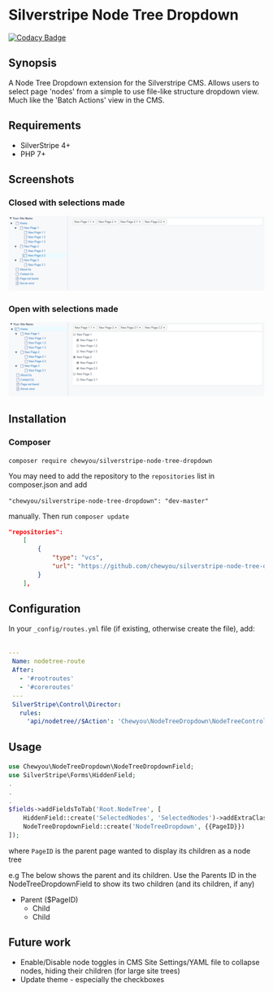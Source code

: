 # Silverstripe Node Tree Dropdown

[![Codacy Badge](https://api.codacy.com/project/badge/Grade/2a0182f5bc454acb80afc65cd6ee0537)](https://app.codacy.com/app/benspickett/silverstripe-node-tree-dropdown?utm_source=github.com&utm_medium=referral&utm_content=chewyou/silverstripe-node-tree-dropdown&utm_campaign=Badge_Grade_Dashboard)

## Synopsis

A Node Tree Dropdown extension for the Silverstripe CMS.
Allows users to select page 'nodes' from a simple to use file-like
structure dropdown view.
Much like the 'Batch Actions' view in the CMS.

## Requirements

- SilverStripe 4+
- PHP 7+

## Screenshots

### Closed with selections made

![Closed with selections made](https://github.com/chewyou/silverstripe-node-tree-dropdown/blob/master/images/screenshots/closed-with-selections.PNG)

### Open with selections made

![Open with selections made](https://github.com/chewyou/silverstripe-node-tree-dropdown/blob/master/images/screenshots/open-with-selections.PNG)

## Installation

### Composer

`composer require chewyou/silverstripe-node-tree-dropdown`

You may need to add the repository to the `repositories` list in composer.json
and add

`"chewyou/silverstripe-node-tree-dropdown": "dev-master"`

manually. Then run `composer update`

```json
"repositories":
    [
        {
            "type": "vcs",
            "url": "https://github.com/chewyou/silverstripe-node-tree-dropdown.git"
        }
    ],
```

## Configuration

In your `_config/routes.yml` file (if existing, otherwise create the file), add:

```yaml

---
 Name: nodetree-route
 After:
   - '#rootroutes'
   - '#coreroutes'
 ---
 SilverStripe\Control\Director:
   rules:
     'api/nodetree//$Action': 'Chewyou\NodeTreeDropdown\NodeTreeController'
```

## Usage

```php
use Chewyou\NodeTreeDropdown\NodeTreeDropdownField;
use SilverStripe\Forms\HiddenField;
.
.
.
$fields->addFieldsToTab('Root.NodeTree', [
    HiddenField::create('SelectedNodes', 'SelectedNodes')->addExtraClass('selected-nodes'),
    NodeTreeDropdownField::create('NodeTreeDropdown', {{PageID}})
]);
```

where `PageID` is the parent page wanted to display its children as a node tree

e.g The below shows the parent and its children. Use the Parents ID in the
NodeTreeDropdownField to show its two children (and its children, if any)

- Parent (\$PageID)
  - Child
  - Child

## Future work

- Enable/Disable node toggles in CMS Site Settings/YAML file to collapse nodes, hiding their children (for large site trees)
- Update theme - especially the checkboxes
